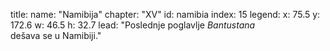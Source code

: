 title: 
    name: "Namibija"
    chapter: "XV"
id: namibia
index: 15
legend:
    x: 75.5
    y: 172.6
    w: 46.5
    h: 32.7
lead: "Poslednje poglavlje <em>Bantustana</em><br>dešava se u Namibiji."